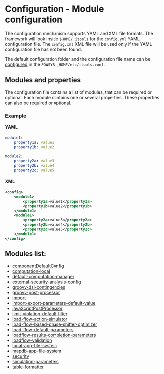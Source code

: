 ﻿# Configuration - Module configuration

The configuration mechanism supports YAML and XML file formats. The framework will look inside `$HOME/.itools` for the `config.yml`
YAML configuration file. The `config.xml` XML file will be used only if the YAML configuration file has not been found.

The default configuration folder and the configuration file name can be [configured](itools.md) in the `POWSYBL_HOME/etc/itools.conf`.

## Modules and properties

The configuration file contains a list of modules, that can be required or optional. Each module contains one or
several properties. These properties can also be required or optional.

### Example

#### YAML
```yml
module1:
    property1a: value1
    property1b: value2
    
module2:
    property2a: value3
    property2b: value4
    property2c: value5
```

#### XML
```xml
<config>
    <module1>
        <property1a>value1</property1a>
        <property1b>value2</property1b>
    </module1>
    <module1>
        <property2a>value3</property2a>
        <property2b>value4</property2b>
        <property2c>value5</property2c>
    </module1>
</config>
```

## Modules list:
- [componentDefaultConfig](modules/componentDefaultConfig.md)
- [computation-local](modules/computation-local.md)
- [default-computation-manager](modules/default-computation-manager.md)
- [external-security-analysis-config](modules/external-security-analysis-config.md)
- [groovy-dsl-contingencies](modules/groovy-dsl-contingencies.md)
- [groovy-post-processor](modules/groovy-post-processor.md)
- [import](modules/import.md)
- [import-export-parameters-default-value](modules/import-export-parameters-default-value.md)
- [javaScriptPostProcessor](modules/javaScriptPostProcessor.md)
- [limit-violation-default-filter](modules/limit-violation-default-filter.md)
- [load-flow-action-simulator](modules/load-flow-action-simulator.md)
- [load-flow-based-phase-shifter-optimizer](modules/load-flow-based-phase-shifter-optimizer.md)
- [load-flow-default-parameters](modules/load-flow-default-parameters.md)
- [loadflow-results-completion-parameters](modules/loadflow-results-completion-parameters.md)
- [loadflow-validation](modules/loadflow-validation.md)
- [local-app-file-system](modules/local-app-file-system.md)
- [mapdb-app-file-system](modules/mapdb-app-file-system.md)
- [security](modules/security.md)
- [simulation-parameters](modules/simulation-parameters.md)
- [table-formatter](modules/table-formatter.md)

